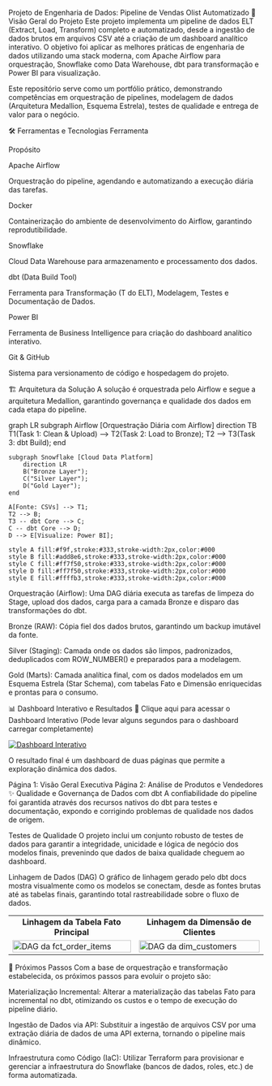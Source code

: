 Projeto de Engenharia de Dados: Pipeline de Vendas Olist Automatizado
🎯 Visão Geral do Projeto
Este projeto implementa um pipeline de dados ELT (Extract, Load, Transform) completo e automatizado, desde a ingestão de dados brutos em arquivos CSV até a criação de um dashboard analítico interativo. O objetivo foi aplicar as melhores práticas de engenharia de dados utilizando uma stack moderna, com Apache Airflow para orquestração, Snowflake como Data Warehouse, dbt para transformação e Power BI para visualização.

Este repositório serve como um portfólio prático, demonstrando competências em orquestração de pipelines, modelagem de dados (Arquitetura Medallion, Esquema Estrela), testes de qualidade e entrega de valor para o negócio.

🛠️ Ferramentas e Tecnologias
Ferramenta

Propósito

Apache Airflow

Orquestração do pipeline, agendando e automatizando a execução diária das tarefas.

Docker

Containerização do ambiente de desenvolvimento do Airflow, garantindo reprodutibilidade.

Snowflake

Cloud Data Warehouse para armazenamento e processamento dos dados.

dbt (Data Build Tool)

Ferramenta para Transformação (T do ELT), Modelagem, Testes e Documentação de Dados.

Power BI

Ferramenta de Business Intelligence para criação do dashboard analítico interativo.

Git & GitHub

Sistema para versionamento de código e hospedagem do projeto.

🏗️ Arquitetura da Solução
A solução é orquestrada pelo Airflow e segue a arquitetura Medallion, garantindo governança e qualidade dos dados em cada etapa do pipeline.

graph LR
    subgraph Airflow [Orquestração Diária com Airflow]
        direction TB
        T1(Task 1: Clean & Upload) --> T2(Task 2: Load to Bronze);
        T2 --> T3(Task 3: dbt Build);
    end

    subgraph Snowflake [Cloud Data Platform]
        direction LR
        B("Bronze Layer");
        C("Silver Layer");
        D("Gold Layer");
    end

    A[Fonte: CSVs] --> T1;
    T2 --> B;
    T3 -- dbt Core --> C;
    C -- dbt Core --> D;
    D --> E[Visualize: Power BI];

    style A fill:#f9f,stroke:#333,stroke-width:2px,color:#000
    style B fill:#add8e6,stroke:#333,stroke-width:2px,color:#000
    style C fill:#ff7f50,stroke:#333,stroke-width:2px,color:#000
    style D fill:#ff7f50,stroke:#333,stroke-width:2px,color:#000
    style E fill:#ffffb3,stroke:#333,stroke-width:2px,color:#000

Orquestração (Airflow): Uma DAG diária executa as tarefas de limpeza do Stage, upload dos dados, carga para a camada Bronze e disparo das transformações do dbt.

Bronze (RAW): Cópia fiel dos dados brutos, garantindo um backup imutável da fonte.

Silver (Staging): Camada onde os dados são limpos, padronizados, deduplicados com ROW_NUMBER() e preparados para a modelagem.

Gold (Marts): Camada analítica final, com os dados modelados em um Esquema Estrela (Star Schema), com tabelas Fato e Dimensão enriquecidas e prontas para o consumo.

📊 Dashboard Interativo e Resultados
🔗 Clique aqui para acessar o Dashboard Interativo
(Pode levar alguns segundos para o dashboard carregar completamente)

<a href="https://app.powerbi.com/view?r=eyJrIjoiNGRjY2ZjMmMtYWVkNS00NTllLTkzMjYtMGFhYjU1NTAxZDg3IiwidCI6ImRhMDk2NjZlLTMxM2QtNDM0NS04ZTQ0LTk5MzI0MjI0ZWZhNCJ9" target="_blank">
  <img src="https://img.shields.io/badge/Acessar_Dashboard_Interativo-593196?style=for-the-badge&logo=powerbi&logoColor=white" alt="Dashboard Interativo"/>
</a>

O resultado final é um dashboard de duas páginas que permite a exploração dinâmica dos dados.

Página 1: Visão Geral Executiva
Página 2: Análise de Produtos e Vendedores
✨ Qualidade e Governança de Dados com dbt
A confiabilidade do pipeline foi garantida através dos recursos nativos do dbt para testes e documentação, expondo e corrigindo problemas de qualidade nos dados de origem.

Testes de Qualidade
O projeto inclui um conjunto robusto de testes de dados para garantir a integridade, unicidade e lógica de negócio dos modelos finais, prevenindo que dados de baixa qualidade cheguem ao dashboard.

Linhagem de Dados (DAG)
O gráfico de linhagem gerado pelo dbt docs mostra visualmente como os modelos se conectam, desde as fontes brutas até as tabelas finais, garantindo total rastreabilidade sobre o fluxo de dados.

<table align="center">
<tr>
<td align="center"><b>Linhagem da Tabela Fato Principal</b></td>
<td align="center"><b>Linhagem da Dimensão de Clientes</b></td>
</tr>
<tr>
<td><img src="images/dbt_lineage_fct.png" alt="DAG da fct_order_items" width="100%"></td>
<td><img src="images/dbt_lineage_dim.png" alt="DAG da dim_customers" width="100%"></td>
</tr>
</table>

🚀 Próximos Passos
Com a base de orquestração e transformação estabelecida, os próximos passos para evoluir o projeto são:

Materialização Incremental: Alterar a materialização das tabelas Fato para incremental no dbt, otimizando os custos e o tempo de execução do pipeline diário.

Ingestão de Dados via API: Substituir a ingestão de arquivos CSV por uma extração diária de dados de uma API externa, tornando o pipeline mais dinâmico.

Infraestrutura como Código (IaC): Utilizar Terraform para provisionar e gerenciar a infraestrutura do Snowflake (bancos de dados, roles, etc.) de forma automatizada.
